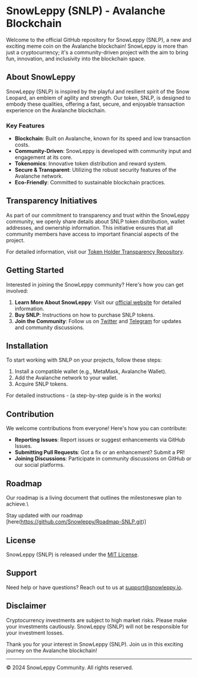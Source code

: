 # SnowLeppy (SNLP) - Avalanche Blockchain

Welcome to the official GitHub repository for SnowLeppy (SNLP), a new and exciting meme coin on the Avalanche blockchain! SnowLeppy is more than just a cryptocurrency; it's a community-driven project with the aim to bring fun, innovation, and inclusivity into the blockchain space.

## About SnowLeppy

SnowLeppy (SNLP) is inspired by the playful and resilient spirit of the Snow Leopard, an emblem of agility and strength. Our token, SNLP, is designed to embody these qualities, offering a fast, secure, and enjoyable transaction experience on the Avalanche blockchain.

### Key Features

- **Blockchain**: Built on Avalanche, known for its speed and low transaction costs.
- **Community-Driven**: SnowLeppy is developed with community input and engagement at its core.
- **Tokenomics**: Innovative token distribution and reward system.
- **Secure & Transparent**: Utilizing the robust security features of the Avalanche network.
- **Eco-Friendly**: Committed to sustainable blockchain practices.

## Transparency Initiatives

As part of our commitment to transparency and trust within the SnowLeppy community, we openly share details about SNLP token distribution, wallet addresses, and ownership information. This initiative ensures that all community members have access to important financial aspects of the project.

For detailed information, visit our [Token Holder Transparency Repository](https://github.com/Snowleppy/Wallet-Details/blob/main/README.md).


## Getting Started

Interested in joining the SnowLeppy community? Here's how you can get involved:

1. **Learn More About SnowLeppy**: Visit our [official website](https://www.snowleppy.io/) for detailed information.
2. **Buy SNLP**: Instructions on how to purchase SNLP tokens.
3. **Join the Community**: Follow us on [Twitter](@Snowleppy) and  [Telegram](https://t.me/+n0hLLUC4a6c3ZTll) for updates and community discussions.

## Installation

To start working with SNLP on your projects, follow these steps:

1. Install a compatible wallet (e.g., MetaMask, Avalanche Wallet).
2. Add the Avalanche network to your wallet.
3. Acquire SNLP tokens.

For detailed instructions - (a step-by-step guide is in the works)

## Contribution

We welcome contributions from everyone! Here's how you can contribute:

- **Reporting Issues**: Report issues or suggest enhancements via GitHub Issues.
- **Submitting Pull Requests**: Got a fix or an enhancement? Submit a PR!
- **Joining Discussions**: Participate in community discussions on GitHub or our social platforms.

## Roadmap

Our roadmap is a living document that outlines the milestoneswe plan to achieve.\

Stay updated with our roadmap [here(https://github.com/Snowleppy/Roadmap-SNLP.git)]

## License

SnowLeppy (SNLP) is released under the [MIT License](LICENSE-SNLP.md).

## Support

Need help or have questions? Reach out to us at [support@snowleppy.io](mailto:support@snowleppy.io).

## Disclaimer

Cryptocurrency investments are subject to high market risks. Please make your investments cautiously. SnowLeppy (SNLP) will not be responsible for your investment losses.

Thank you for your interest in SnowLeppy (SNLP). Join us in this exciting journey on the Avalanche blockchain!

---

© 2024 SnowLeppy Community. All rights reserved.
